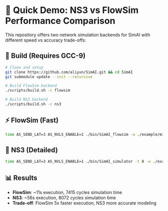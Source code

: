 # 🚀 Quick Demo: NS3 vs FlowSim Performance Comparison

This repository offers two network simulation backends for SimAI with different speed vs accuracy trade-offs:

## 🔧 Build (Requires GCC-9)
```bash
# Clone and setup
git clone https://github.com/aliyun/SimAI.git && cd SimAI
git submodule update --init --recursive

# Build FlowSim backend
./scripts/build.sh -c flowsim

# Build NS3 backend  
./scripts/build.sh -c ns3
```

## ⚡ FlowSim (Fast)
```bash
time AS_SEND_LAT=3 AS_NVLS_ENABLE=1 ./bin/SimAI_flowsim -w ./example/microAllReduce_16gpus.txt -n ./Spectrum-X_128g_8gps_100Gbps_A100
```

## 🔬 NS3 (Detailed)  
```bash
time AS_SEND_LAT=3 AS_NVLS_ENABLE=1 ./bin/SimAI_simulator -t 8 -w ./example/microAllReduce_16gpus.txt -n ./Spectrum-X_128g_8gps_100Gbps_A100 -c astra-sim-alibabacloud/inputs/config/SimAI.conf -r
```

## 📊 Results
- **FlowSim**: ~11s execution, 7415 cycles simulation time
- **NS3**: ~56s execution, 8072 cycles simulation time  
- **Trade-off**: FlowSim 5x faster execution, NS3 more accurate modeling